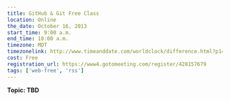 ```yaml
---
title: GitHub & Git Free Class
location: Online
the_date: October 16, 2013
start_time: 9:00 a.m.
end_time: 10:00 a.m.
timezone: MDT
timezonelink: http://www.timeanddate.com/worldclock/difference.html?p1=75
cost: Free
registration_url: https://www4.gotomeeting.com/register/428157679
tags: ['web-free', 'rss']
---
```


**Topic: TBD**

